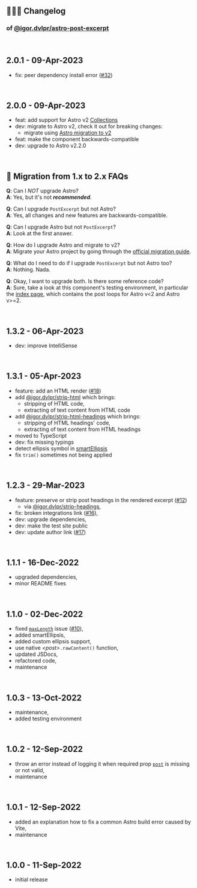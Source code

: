 ## 🤹🏼‍♂️ Changelog

### of [@igor.dvlpr/astro-post-excerpt](https://www.npmjs.com/package/@igor.dvlpr/astro-post-excerpt)

<br>

## 2.0.1 - 09-Apr-2023

- fix: peer dependency install error ([#32](https://github.com/igorskyflyer/npm-astro-post-excerpt/issues/32))

<br>

## 2.0.0 - 09-Apr-2023

- feat: add support for Astro v2 [Collections](https://docs.astro.build/en/guides/content-collections/)
- dev: migrate to Astro v2, check it out for breaking changes:
  - migrate using [Astro migration to v2](https://docs.astro.build/en/guides/upgrade-to/v2/)
- feat: make the component backwards-compatible
- dev: upgrade to Astro v2.2.0

<br>

## 🧐 Migration from 1.x to 2.x FAQs

**Q**: Can I _NOT_ upgrade Astro?  
**A**: Yes, but it's not **_recommended_**.  

**Q**: Can I upgrade `PostExcerpt` but not Astro?  
**A**: Yes, all changes and new features are backwards-compatible.  

**Q**: Can I upgrade Astro but not `PostExcerpt`?  
**A**: Look at the first answer.  

**Q**: How do I upgrade Astro and migrate to v2?  
**A**: Migrate your Astro project by going through the [official migration guide](https://docs.astro.build/en/guides/upgrade-to/v2/).  

**Q**: What do I need to do if I upgrade `PostExcerpt` but not Astro too?  
**A**: Nothing. Nada.  

**Q**: Okay, I want to upgrade both. Is there some reference code?  
**A**: Sure, take a look at this component's testing environment, in particular the [index page](https://github.com/igorskyflyer/npm-astro-post-excerpt/blob/main/site/src/pages/index.astro), which contains the post loops for Astro v\<2 and Astro v\>=2.   

<br>

## 1.3.2 - 06-Apr-2023

- dev: improve IntelliSense

<br>

## 1.3.1 - 05-Apr-2023

- feature: add an HTML render ([#18](https://github.com/igorskyflyer/npm-astro-post-excerpt/issues/18))
- add [@igor.dvlpr/strip-html](https://www.npmjs.com/package/@igor.dvlpr/strip-html) which brings:
  - stripping of HTML code,
  - extracting of text content from HTML code
- add [@igor.dvlpr/strip-html-headings](https://www.npmjs.com/package/@igor.dvlpr/strip-html-headings) which brings:
  - stripping of HTML headings' code,
  - extracting of text content from HTML headings
- moved to TypeScript
- dev: fix missing typings
- detect ellipsis symbol in [smartEllipsis](https://github.com/igorskyflyer/npm-astro-post-excerpt#smartellipsis)
- fix `trim()` sometimes not being applied

<br>

## 1.2.3 - 29-Mar-2023

- feature: preserve or strip post headings in the rendered excerpt ([#12](https://github.com/igorskyflyer/npm-astro-post-excerpt/issues/12))
  - via [@igor.dvlpr/strip-headings](https://www.npmjs.com/package/@igor.dvlpr/strip-headings),
- fix: broken integrations link ([#16](https://github.com/igorskyflyer/npm-astro-post-excerpt/issues/16)),
- dev: upgrade dependencies,
- dev: make the test site public
- dev: update author link ([#17](https://github.com/igorskyflyer/npm-astro-post-excerpt/issues/17))

<br>

## 1.1.1 - 16-Dec-2022

- upgraded dependencies,
- minor README fixes

<br>

## 1.1.0 - 02-Dec-2022

- fixed [`maxLength`](https://github.com/igorskyflyer/npm-astro-post-excerpt#maxlength) issue ([#10](https://github.com/igorskyflyer/npm-astro-post-excerpt/issues/10)),
- added smartEllipsis,
- added custom ellipsis support,
- use native _\<post\>_`.rawContent()` function,
- updated JSDocs,
- refactored code,
- maintenance

<br>

## 1.0.3 - 13-Oct-2022

- maintenance,
- added testing environment

<br>

## 1.0.2 - 12-Sep-2022

- throw an error instead of logging it when required prop [`post`](https://github.com/igorskyflyer/npm-astro-post-excerpt#post) is missing or not valid,
- maintenance

<br>

## 1.0.1 - 12-Sep-2022

- added an explanation how to fix a common Astro build error caused by Vite,
- maintenance

<br>

## 1.0.0 - 11-Sep-2022

- initial release
